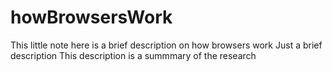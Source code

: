 # howBrowsersWork
This little note here is a brief description on how browsers  work
Just a brief description
This description is a summmary of the research